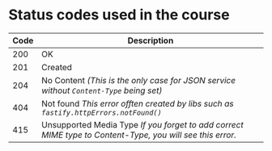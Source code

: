 # Status codes used in the course

Code | Description
--- | ---
200 | OK
201 | Created
204 | No Content *(This is the only case for JSON service without `Content-Type` being set)*
404 | Not found *This error offten created by libs such as `fastify.httpErrors.notFound()`*
415 | Unsupported Media Type *If you forget to add correct MIME type to Content-Type, you will see this error.*